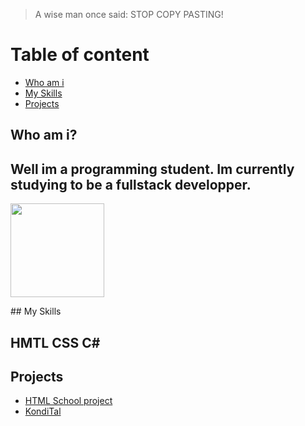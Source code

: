 > A wise man once said: STOP COPY PASTING!



# Table of content

* [Who am i](#Who-am-i)
* [My Skills](#My-Skills)
* [Projects](#Projects)










## Who am i?

Well im a programming student.
Im currently studying to be a fullstack developper.
--
<p>
  <a href="shorturl.at/nsyHK">
<img src="https://www.lifepng.com/wp-content/uploads/2020/10/58967e8c0803320bf17c2fb7-1.png" width="150" href="https:\\www.human-bait.com" />
    </a>
</p>
## My Skills

**HMTL**
**CSS**
**C#**
---


## Projects
* [HTML School project](https://github.com/failbreak/Clientside/tree/master/Clientside)
* [KondiTal](https://github.com/failbreak/Kondi)








